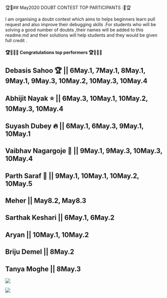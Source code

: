 🏆🌟## May2020 DOUBT CONTEST TOP PARTICIPANTS :🌟🏆

I am organising a doubt contest which aims to helps beginners learn pull request and also improve their debugging skills .For students who will be solving a good number of doubts ,their names will be added to this readme.md and their solutions will help students and they would be given full credit .


#### 🏆🤩🔥🔥 Congratulations top performers 🏆🤩🔥🔥

## **Debasis Sahoo**  🏆  || 6May.1, 7May.1, 8May.1, 9May.1, 9May.3, 10May.2, 10May.3, 10May.4
## Abhijit Nayak ⭐  || 6May.3, 10May.1, 10May.2, 10May.3, 10May.4
## Suyash Dubey  🔥  || 6May.1, 6May.3, 9May.1, 10May.1
## Vaibhav Nagargoje 🤩  || 9May.1, 9May.3, 10May.3, 10May.4
## Parth Saraf 🚀 || 9May.1, 10May.1, 10May.2, 10May.5
## Meher          || May8.2, May8.3
## Sarthak Keshari  || 6May.1, 6May.2
## Aryan  || 10May.1, 10May.2
## Briju Demel || 8May.2
## Tanya Moghe || 8May.3









![](https://github.com/aadhar54/May2020/blob/master/img/gitimage.jpg)

![](https://github.com/aadhar54/May2020/blob/master/image.jpg?raw=true)

